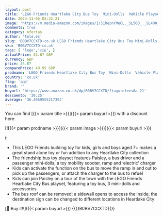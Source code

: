 ```yaml
---
layout: post
title: 'LEGO Friends Heartlake City Bus Toy  Mini-Dolls  Vehicle Playset with Paisley  Friendship Gift Toys for Girls  Boys  Kids 7 Plus Years old  Amazon Exclusive  41759'
date: 2024-11-06 08:32:21
image: 'https://m.media-amazon.com/images/I/51hepnYMeCL._SL500_._SL400_.jpg'
comments: true
category: ofertas
author: 'tole.es'
slug: 'B0BV7CCXTD-co.uk LEGO Friends Heartlake City Bus Toy Mini-Dolls Vehicle...'
sku: 'B0BV7CCXTD-co.uk'
tags: [ 'lego','🇬🇧', ]
actualPrice: 34.87 GBP
currency: GBP
price: 34.87
comparePrice: 49.99 GBP
prodname: 'LEGO Friends Heartlake City Bus Toy  Mini-Dolls  Vehicle Playset with Paisley  Friendship Gift Toys for Girls  Boys  Kids 7 Plus Years old  Amazon Exclusive  41759'
country: 'co.uk'
flag: '🇬🇧'
brand: ''
buyurl: 'https://www.amazon.co.uk/dp/B0BV7CCXTD/?tag=tolees0a-21'
descuento: '30.25'
average: '36.2069565217392'
---
```


You can find [{{< param title >}}]({{< param buyurl >}}) with a discount here:

[![{{< param prodname >}}]({{< param image >}})]({{< param buyurl >}})

ℹ️:

- This LEGO Friends building toy for kids, girls and boys aged 7+ makes a great stand alone toy or fun addition to any Heartlake City collection
- The friendship bus toy playset features Paisley, a bus driver and a passenger mini-dolls, a toy mobility scooter, ramp and ‘electric’ charger
- Kids can activate the function on the bus to move the ramp in and out to pick up the passengers, or attach the charger to the bus to refuel
- Kids can join Paisley on a tour of the town with the LEGO Friends Heartlake City Bus playset, featuring a toy bus, 3 mini-dolls and accessories
- The bus roof can be removed; a sidewall opens to access the inside; the destination sign can be changed to different locations in Heartlake City

[🛒 Buy it!!]({{< param buyurl >}})
{{<world>}}B0BV7CCXTD{{</world>}}
